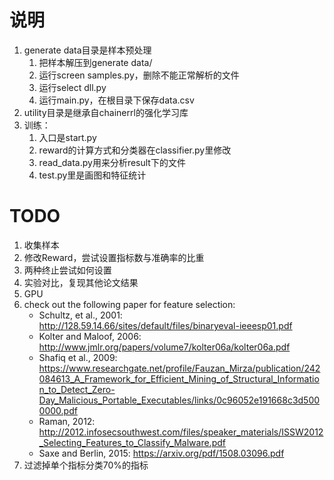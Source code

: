 # 说明
1. generate data目录是样本预处理
    1. 把样本解压到generate data/
    1. 运行screen samples.py，删除不能正常解析的文件
    1. 运行select dll.py
    1. 运行main.py，在根目录下保存data.csv
1. utility目录是继承自chainerrl的强化学习库
1. 训练：
    1. 入口是start.py
    2. reward的计算方式和分类器在classifier.py里修改
    3. read_data.py用来分析result下的文件
    4. test.py里是画图和特征统计

# TODO
1. 收集样本
1. 修改Reward，尝试设置指标数与准确率的比重
1. 两种终止尝试如何设置
1. 实验对比，复现其他论文结果
1. GPU
1. check out the following paper for feature selection:
    * Schultz, et al., 2001: http://128.59.14.66/sites/default/files/binaryeval-ieeesp01.pdf
    * Kolter and Maloof, 2006: http://www.jmlr.org/papers/volume7/kolter06a/kolter06a.pdf
    * Shafiq et al., 2009: https://www.researchgate.net/profile/Fauzan_Mirza/publication/242084613_A_Framework_for_Efficient_Mining_of_Structural_Information_to_Detect_Zero-Day_Malicious_Portable_Executables/links/0c96052e191668c3d5000000.pdf
    * Raman, 2012: http://2012.infosecsouthwest.com/files/speaker_materials/ISSW2012_Selecting_Features_to_Classify_Malware.pdf
    * Saxe and Berlin, 2015: https://arxiv.org/pdf/1508.03096.pdf
1. 过滤掉单个指标分类70%的指标